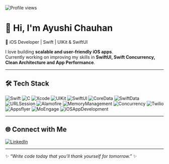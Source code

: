 ![Profile views](https://komarev.com/ghpvc/?username=your-username&color=blue&style=plastic)

# 👋 Hi, I'm Ayushi Chauhan

🚀 iOS Developer | Swift | UIKit & SwiftUI  

I love building **scalable and user-friendly iOS apps**.  
Currently working on improving my skills in **SwiftUI, Swift Concurrency, Clean Architecture and App Performance**.  

---

## 🛠️ Tech Stack
![Swift](https://img.shields.io/badge/SWIFT-F54A2A?style=for-the-badge&logo=swift&logoColor=white)
![C](https://img.shields.io/badge/C-E91E63?style=for-the-badge&logo=c&logoColor=white)
![Xcode](https://img.shields.io/badge/Xcode-1575F9?style=for-the-badge&logo=xcode&logoColor=white)
![UIKit](https://img.shields.io/badge/UIKit-4CAF50?style=for-the-badge&logo=uikit&logoColor=white)
![SwiftUI](https://img.shields.io/badge/SwiftUI-FF6C37?style=for-the-badge&logo=swiftui&logoColor=white)
![CoreData](https://img.shields.io/badge/CoreData-6C63FF?style=for-the-badge&logo=coredata&logoColor=white)
![SwiftData](https://img.shields.io/badge/SwiftData-FF4081?style=for-the-badge&logo=swiftdata&logoColor=white)
![URLSession](https://img.shields.io/badge/URLSession-00BFA6?style=for-the-badge&logo=urlsession&logoColor=white)
![Alamofire](https://img.shields.io/badge/Alamofire-FFC107?style=for-the-badge&logo=alamofire&logoColor=white)
![MemoryManagement](https://img.shields.io/badge/MemoryManagement-673AB7?style=for-the-badge&logo=memorymanagement&logoColor=white)
![Concurrency](https://img.shields.io/badge/Concurrency-00BCD4?style=for-the-badge&logo=concurrency&logoColor=white)
![Twilio](https://img.shields.io/badge/Twilio-FF6B6B?style=for-the-badge&logo=twilio&logoColor=white)
![Appsflyer](https://img.shields.io/badge/Appsflyer-4ECDC4?style=for-the-badge&logo=appsflyer&logoColor=white)
![MoEngage](https://img.shields.io/badge/MoEngage-FFD93D?style=for-the-badge&logo=moengage&logoColor=white)
![iOSAppDevelopment](https://img.shields.io/badge/iOSAppDevelopment😊-9E9E9E?style=for-the-badge&logo=iosappdevelopment&logoColor=white)

---

## 🌐 Connect with Me  
[![LinkedIn](https://img.shields.io/badge/LinkedIn-0077B5?style=for-the-badge&logo=linkedin&logoColor=white)](https://www.linkedin.com/in/ayushichauhann/)

---

✨ *“Write code today that you’ll thank yourself for tomorrow.”* ✨
